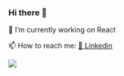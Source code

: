 ### Hi there 👋

🔭 I’m currently working on React

 📫 How to reach me: [:briefcase:	Linkedin](https://www.linkedin.com/in/1ds19u78)
 
![](https://komarev.com/ghpvc/?username=dalkiran1907-github-username&color=blue)

